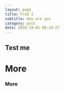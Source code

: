 ```yaml
---
layout: page
title: Fred 2
subtitle: How are you
category: post
date: 2018-19-01 09:19:27
---
```



## Test me

# More

### More